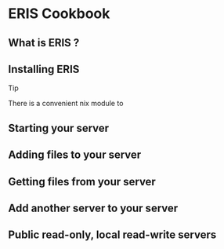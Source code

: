 # ERIS Cookbook

## What is ERIS ?

## Installing ERIS


> [!TIP]
> There is a convenient nix module to 

## Starting your server

## Adding files to your server

## Getting files from your server

## Add another server to your server

## Public read-only, local read-write servers

